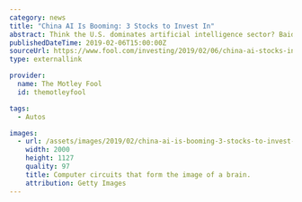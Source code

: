 ```yaml
---
category: news
title: "China AI Is Booming: 3 Stocks to Invest In"
abstract: Think the U.S. dominates artificial intelligence sector? Baidu, Alibaba, and Tencent want to change that.
publishedDateTime: 2019-02-06T15:00:00Z
sourceUrl: https://www.fool.com/investing/2019/02/06/china-ai-stocks-invest-baidu-alibaba-tencent.aspx
type: externallink

provider:
  name: The Motley Fool
  id: themotleyfool

tags:
  - Autos

images:
  - url: /assets/images/2019/02/china-ai-is-booming-3-stocks-to-invest-in-1.jpg
    width: 2000
    height: 1127
    quality: 97
    title: Computer circuits that form the image of a brain.
    attribution: Getty Images
---
```

